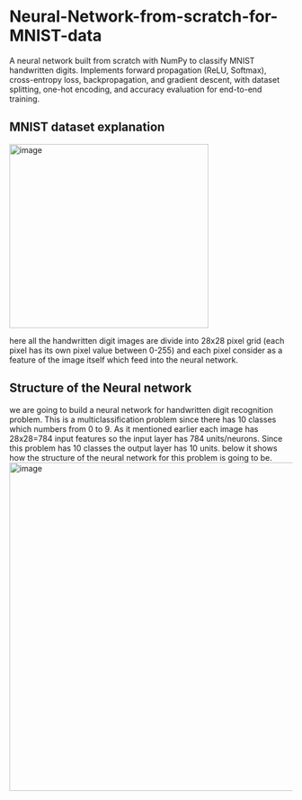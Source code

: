 # Neural-Network-from-scratch-for-MNIST-data
A neural network built from scratch with NumPy to classify MNIST handwritten digits. Implements forward propagation (ReLU, Softmax), cross-entropy loss, backpropagation, and gradient descent, with dataset splitting, one-hot encoding, and accuracy evaluation for end-to-end training.

## MNIST dataset explanation
<img width="354" height="327" alt="image" src="https://github.com/user-attachments/assets/c05752b4-3921-46fa-9e46-e4be3d37f9db" />

here all the handwritten digit images are divide into 28x28 pixel grid (each pixel has its own pixel value between 0-255) and each pixel consider as a feature of the image itself which feed into the neural network.

## Structure of the Neural network 
we are going to build a neural network for handwritten digit recognition problem. This is a multiclassification problem since there has 10 classes which numbers from 0 to 9. As it mentioned earlier each image has 28x28=784 input features so the input layer has 784 units/neurons. Since this problem has 10 classes the output layer has 10 units. below it shows how the structure of the neural network for this problem is going to be.  
<img width="908" height="584" alt="image" src="https://github.com/user-attachments/assets/3349ea33-4f14-4b2c-b5a8-529dadc9e545" />

